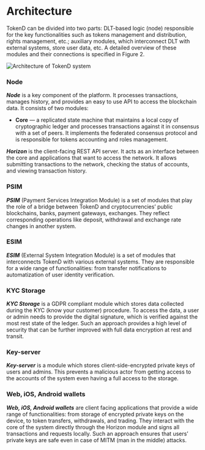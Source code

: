 # Architecture

TokenD can be divided into two parts: DLT-based logic (node) responsible for 
the key functionalities such as tokens management and distribution, rights 
management, etc.; auxiliary modules, which interconnect DLT with external 
systems, store user data, etc. A detailed overview of these modules and their 
connections is specified in Figure 2. 

![Architecture of TokenD system](https://gitlab.com/tokend/diagrams/raw/feature/test/png/ecosystem_a4.png)

### Node

**_Node_** is a key component of the platform. It processes transactions, manages 
history, and provides an easy to use API to access the blockchain data. It 
consists of two modules:

* **Core** — a replicated state machine that maintains a local copy of  
cryptographic ledger and processes transactions against it in consensus with 
a set of peers. It implements the federated consensus protocol and is 
responsible for tokens accounting and roles management.

**_Horizon_** is the client-facing REST API server. It acts as an interface 
between the core and applications that want to access the network. It allows 
submitting transactions to the network, checking the status of accounts, and 
viewing transaction history. 

### PSIM

**_PSIM_** (Payment Services Integration Module) is a set of modules that 
play the role of a bridge between TokenD and cryptocurrencies’ public 
blockchains, banks, payment gateways, exchanges. They reflect corresponding 
operations like deposit, withdrawal and exchange rate changes in another system.

### ESIM

**_ESIM_** (External System Integration Module) is a set of modules that 
interconnects TokenD with various external systems. They are responsible for 
a wide range of functionalities: from transfer notifications to 
automatization of user identity verification.

### KYC Storage

**_KYC Storage_** is a GDPR compliant module which stores data collected 
during the KYC (know your customer) procedure. To access the data, a user or 
admin needs to provide the digital signature, which is verified against 
the most rest state of the ledger. Such an approach provides a high level of 
security that can be further improved with full data encryption at rest and 
transit.

### Key-server

**_Key-server_** is a module which stores client-side-encrypted private 
keys of users and admins. This prevents a malicious actor from getting access 
to the accounts of the system even having a full access to the storage.

### Web, iOS, Android wallets

**_Web, iOS, Android wallets_** are client facing applications that 
provide a wide range of functionalities: from storage of encrypted private 
keys on the device, to token transfers, withdrawals, and trading. They 
interact with the core of the system directly through the Horizon module and 
signs all transactions and requests locally. Such an approach ensures that 
users’ private keys are safe even in case of MITM (man in the middle) attacks.
